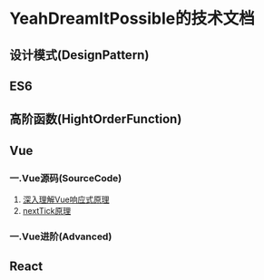 # YeahDreamItPossible的技术文档

## 

## 设计模式(DesignPattern)

## ES6

## 高阶函数(HightOrderFunction)

## Vue

### 一.Vue源码(SourceCode)
1. [深入理解Vue响应式原理](https://github.com/YeahDreamItPossible/StepFurtureInJS/blob/main/Vue/SourceCode/Reactive/README.md)
2. [nextTick原理](https://github.com/YeahDreamItPossible/StepFurtureInJS/blob/main/Vue/SourceCode/NextTick/index.js)
### 一.Vue进阶(Advanced)

## React
